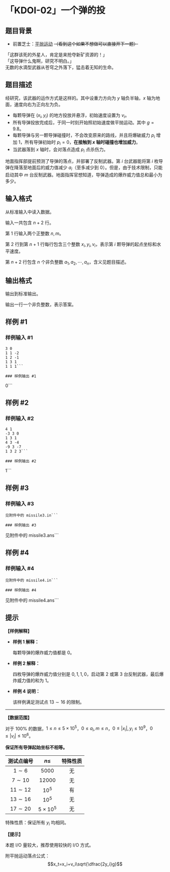 # 「KDOI-02」一个弹的投

## 题目背景

- 前置芝士：[平抛运动](https://baike.baidu.com/item/%E5%B9%B3%E6%8A%9B%E8%BF%90%E5%8A%A8/974021?fr=aladdin)
~~（看到这个如果不想做可以直接开下一题）~~

「这群该死的外星人，肯定是来抢夺新矿资源的！」  
「这导弹什么鬼啊，研究不明白。」  
无数的水滴型武器从苍穹之外落下，猛击着无知的生命。  

## 题目描述

经研究，该武器的运作方式是这样的。其中设重力方向为 $y$ 轴负半轴，$x$ 轴为地面，速度向右为正向左为负。  
- 每颗导弹在 $(x_i,y_i)$ 的地方投放并悬浮，初始速度设置为 $v_i$。
- 所有导弹投放完成后，于同一时刻开始照初始速度做平抛运动。其中 $g=9.8$。  
- 每颗导弹与另一颗导弹碰撞时，不会改变原来的路线，并且将爆破威力 $p_i$ 增加 $1$，所有导弹初始时 $p_i=0$，**在接触到 $x$ 轴时碰撞也增加威力**。
- 当武器落到 $x$ 轴时，会对落点造成 $p_i$ 点杀伤力。

地面指挥部提前预测了导弹的落点，并部署了反制武器。第 $i$ 台武器能将第 $i$ 枚导弹在降落至地面后的威力值减少 $a_i$（至多减少到 $0$）。但是，由于技术限制，只能启动其中 $m$ 台反制武器。地面指挥官想知道，导弹造成的爆炸威力值总和最小为多少。

## 输入格式

从标准输入中读入数据。

输入一共包含 $n+2$ 行。

第 $1$ 行输入两个正整数 $n,m$。

第 $2$ 行到第 $n+1$ 行每行包含三个整数 $x_i,y_i,v_i$，表示第 $i$ 颗导弹的起点坐标和水平速度。 

第 $n+2$ 行包含 $n$ 个非负整数 $a_1,a_2,\cdots,a_n$，含义见题目描述。

## 输出格式

输出到标准输出。

输出一行一个非负整数，表示答案。

## 样例 #1

### 样例输入 #1
```
3 0
1 1 -2
1 2 -1
1 3 1
1 1 1```

### 样例输出 #1

```
0```

## 样例 #2

### 样例输入 #2
```
4 1
-3 3 0
1 3 1
4 3 -4
-9 3 -7
1 3 2 3```

### 样例输出 #2

```
1```

## 样例 #3

### 样例输入 #3
```
见附件中的 missile3.in```

### 样例输出 #3

```
见附件中的 missile3.ans```

## 样例 #4

### 样例输入 #4
```
见附件中的 missile4.in```

### 样例输出 #4

```
见附件中的 missile4.ans```

## 提示

**【样例解释】**

- **样例 1 解释：** 

	每颗导弹的爆炸威力值都是 $0$。
- **样例 2 解释：** 

	四枚导弹的爆炸威力值分别是 $0,1,1,0$，启动第 $2$ 或第 $3$ 台反制武器，最后爆炸威力值的和为 $1$。
    
- **样例 4 说明：**

   该样例满足测试点 $13\sim16$ 的限制。
***
**【数据范围】**

对于 $100\%$ 的数据，$1\le n\le5\times10^5$，$0\le a_i,m\le n$，$0\le |x_i|,y_i\le10^9$，$0\le |v_i|\le10^6$。  

**保证所有导弹起始坐标不相等。**

|测试点编号|$n\le$|特殊性质|
|:-:|:-:|:-:|
|$1\sim6$|$5000$|无|
|$7\sim10$|$12000$|无|
|$11\sim12$|$10^5$|有|
|$13\sim16$|$10^5$|无|
|$17\sim20$|$5\times10^5$|无|

特殊性质：保证所有 $y_i$ 均相同。  

**【提示】**

本题 I/O 量较大，推荐使用较快的 I/O 方式。

附平抛运动落点公式：  
$$x_t=x_i+v_i\sqrt{\dfrac{2y_i}g}$$
